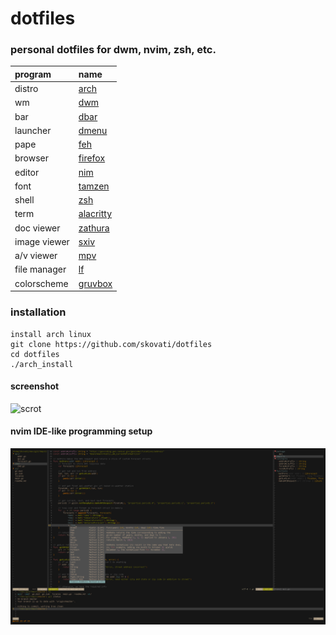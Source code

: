 # dotfiles

### personal dotfiles for dwm, nvim, zsh, etc.

| program                               | name                                                                              |
| :---                                  | :---                                                                              |
| distro                                | [arch](https://www.archlinux.org/)                                                |
| wm                                    | [dwm](https://dwm.suckless.org)                                                   |
| bar                                   | [dbar](https://github.com/skovati/dotfiles/blob/master/bin/dbar)                  |
| launcher                              | [dmenu](https://tools.suckless.org/dmenu/)                                        |
| pape                                  | [feh](https://github.com/derf/feh)                                                |
| browser                               | [firefox](https://www.mozilla.org/en-US/firefox)                                  |
| editor                                | [nim](https://neovim.io/)                                                         |
| font                                  | [tamzen](https://github.com/sunaku/tamzen-font)                                   |
| shell                                 | [zsh](https://www.zsh.org/)                                                       |
| term                                  | [alacritty](https://github.com/alacritty/alacritty)                               |
| doc viewer                            | [zathura](https://pwmt.org/projects/zathura/)                                     |
| image viewer                          | [sxiv](https://github.com/muennich/sxiv)                                          |
| a/v viewer                            | [mpv](https://mpv.io/)                                                            |
| file manager                          | [lf](https://github.com/gokcehan/lf)                                              |
| colorscheme                           | [gruvbox](https://github.com/morhetz/gruvbox)                                     |

### installation

```
install arch linux
git clone https://github.com/skovati/dotfiles
cd dotfiles
./arch_install
```
#### screenshot
![scrot](./etc/scrot.png)
#### nvim IDE-like programming setup
![nvim](./etc/nvim.png)

